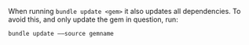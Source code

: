When running `bundle update <gem>` it also updates all dependencies. To avoid this, and only update the gem in question, run:

```
bundle update ––source gemname
```
